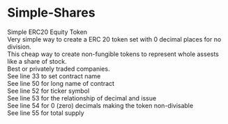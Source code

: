 # Simple-Shares
Simple ERC20 Equity Token  
Very simple way to create a ERC 20 token set with 0 decimal places for no division.  
This cheap way to create non-fungible tokens to represent whole assests like a share of stock.  
Best or privately traded companies.  
See line 33 to set contract name  
See line 50 for long name of contract  
See line 52 for ticker symbol  
See line 53 for the relationship of decimal and issue  
See line 54 for 0 (zero) decimals making the token non-divisable  
See line 55 for total supply  
